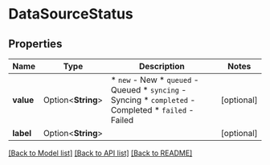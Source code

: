 # DataSourceStatus

## Properties

Name | Type | Description | Notes
------------ | ------------- | ------------- | -------------
**value** | Option<**String**> | * `new` - New * `queued` - Queued * `syncing` - Syncing * `completed` - Completed * `failed` - Failed | [optional]
**label** | Option<**String**> |  | [optional]

[[Back to Model list]](../README.md#documentation-for-models) [[Back to API list]](../README.md#documentation-for-api-endpoints) [[Back to README]](../README.md)


